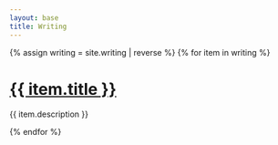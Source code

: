 ```yaml
---
layout: base
title: Writing
---
```


{% assign writing = site.writing | reverse %}
{% for item in writing %}
  <h1><a href="{{ item.url }}">{{ item.title }}</a></h1>
  <p>{{ item.description }}</p>
{% endfor %}
